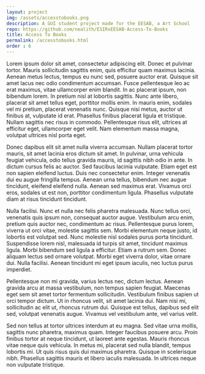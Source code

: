 ```yaml
---
layout: project
img: /assets/accesstobooks.png
description: A GUI student project made for the EESAB, a Art School
repo: https://github.com/nealith/ESIRxEESAB-Access-To-Books
title: Access To Books
permalink: /accesstobooks.html
order : 6
---
```




Lorem ipsum dolor sit amet, consectetur adipiscing elit. Donec et pulvinar tortor. Mauris sollicitudin sagittis enim, quis efficitur quam maximus lacinia. Aenean metus lectus, tempus eu nunc sed, posuere auctor erat. Quisque sit amet lacus nec odio condimentum accumsan. Fusce pellentesque leo ac erat maximus, vitae ullamcorper enim blandit. In ac placerat ipsum, non bibendum lorem. In pretium nisl at lobortis sagittis. Nunc ante libero, placerat sit amet tellus eget, porttitor mollis enim. In mauris enim, sodales vel mi pretium, placerat venenatis nunc. Quisque nisi metus, auctor ut finibus at, vulputate id erat. Phasellus finibus placerat ligula et tristique. Nullam sagittis nec risus in commodo. Pellentesque risus elit, ultrices at efficitur eget, ullamcorper eget velit. Nam elementum massa magna, volutpat ultrices nisl porta eget.

Donec dapibus elit sit amet nulla viverra accumsan. Nullam placerat tortor mauris, sit amet lacinia eros dictum sit amet. In pulvinar, urna vehicula feugiat vehicula, odio tellus gravida mauris, id sagittis nibh odio in ante. In dictum cursus felis ac auctor. Sed faucibus lacinia vulputate. Etiam eget est non sapien eleifend luctus. Duis nec consectetur enim. Integer venenatis dui eu augue fringilla tempus. Aenean urna tellus, bibendum nec augue tincidunt, eleifend eleifend nulla. Aenean sed maximus erat. Vivamus orci eros, sodales ut est non, porttitor condimentum ligula. Phasellus vulputate diam at risus tincidunt tincidunt.

Nulla facilisi. Nunc et nulla nec felis pharetra malesuada. Nunc tellus orci, venenatis quis ipsum non, consequat auctor augue. Vestibulum arcu enim, pretium quis auctor nec, condimentum ac risus. Pellentesque purus lorem, viverra ut orci vitae, molestie sagittis sem. Morbi elementum neque justo, id lobortis est volutpat sed. Nunc molestie nisl sodales purus porta tincidunt. Suspendisse lorem nisl, malesuada id turpis sit amet, tincidunt maximus ligula. Morbi bibendum sed ligula a efficitur. Etiam a rutrum sem. Donec aliquam lectus sed ornare volutpat. Morbi eget viverra dolor, vitae ornare dui. Nulla facilisi. Aenean tincidunt mi eget ipsum iaculis, nec luctus purus imperdiet.

Pellentesque non mi gravida, varius lectus nec, dictum lectus. Aenean gravida arcu at massa vestibulum, non tempus sapien feugiat. Maecenas eget sem sit amet tortor fermentum sollicitudin. Vestibulum finibus sapien ut orci tempor dictum. Ut in rhoncus velit, sit amet lacinia dui. Nam nisi mi, sollicitudin ac elit ut, rhoncus rutrum dui. Quisque est tellus, dapibus sed elit sed, volutpat venenatis augue. Vivamus vel vestibulum ante, vel varius velit.

Sed non tellus at tortor ultrices interdum at eu magna. Sed vitae urna mollis, sagittis nunc pharetra, maximus quam. Integer faucibus posuere arcu. Proin finibus tortor at neque tincidunt, ut laoreet ante egestas. Mauris rhoncus vitae neque quis vehicula. In metus mi, placerat sed nulla blandit, tempus lobortis mi. Ut quis risus quis dui maximus pharetra. Quisque in scelerisque nibh. Phasellus sagittis mauris et libero iaculis malesuada. In ultrices neque non vulputate tristique.
